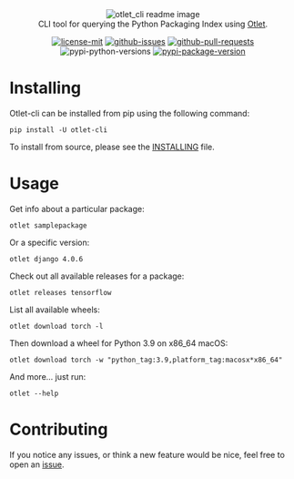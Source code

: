 <div align="center">
    <img src="https://commedesgarcons.s-ul.eu/zSyAjvoO" alt="otlet_cli readme image"><br>
    CLI tool for querying the Python Packaging Index using <a href="https://github.com/nhtnr/otlet">Otlet</a>. 

[![license-mit](https://img.shields.io/pypi/l/otlet-cli)](https://github.com/nhtnr/otlet/blob/main/LICENSE)
[![github-issues](https://img.shields.io/github/issues/nhtnr/otlet-cli)](https://github.com/nhtnr/otlet-cli/issues)
[![github-pull-requests](https://img.shields.io/github/issues-pr/nhtnr/otlet-cli)](https://github.com/nhtnr/otlet-cli/pulls)
![pypi-python-versions](https://img.shields.io/pypi/pyversions/otlet-cli)
[![pypi-package-version](https://img.shields.io/pypi/v/otlet-cli)](https://pypi.org/project/otlet-cli/)

</div>

# Installing
Otlet-cli can be installed from pip using the following command:  
  
```
pip install -U otlet-cli
```  
  
To install from source, please see the [INSTALLING](https://github.com/nhtnr/otlet-cli/INSTALLING.md) file.
  
# Usage
Get info about a particular package:  
  
  ```
  otlet samplepackage
  ```  
  
Or a specific version:  
  
  ```
  otlet django 4.0.6
  ```  
  
Check out all available releases for a package:  
  
  ```
  otlet releases tensorflow
  ```  

List all available wheels:  
  
  ```
  otlet download torch -l
  ``` 
  
Then download a wheel for Python 3.9 on x86_64 macOS:  
  
  ```
  otlet download torch -w "python_tag:3.9,platform_tag:macosx*x86_64"
  ```
  
And more... just run:  
  
  ```
  otlet --help
  ```  
   
# Contributing
If you notice any issues, or think a new feature would be nice, feel free to open an [issue](https://github.com/nhtnr/otlet-cli/issues).
